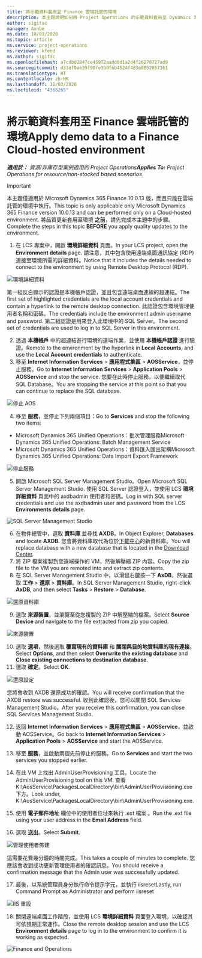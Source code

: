 ```yaml
---
title: 將示範資料套用至 Finance 雲端託管的環境
description: 本主題說明如何將 Project Operations 的示範資料套用至 Dynamics 365 Finance 雲端託管的環境。
author: sigitac
manager: Annbe
ms.date: 10/01/2020
ms.topic: article
ms.service: project-operations
ms.reviewer: kfend
ms.author: sigitac
ms.openlocfilehash: a7cdbd2847ce45972aadd0d1a2d4f26270727ad9
ms.sourcegitcommit: d33ef0ae39f90fe3b0f6b4524f483e8052057361
ms.translationtype: HT
ms.contentlocale: zh-HK
ms.lasthandoff: 11/03/2020
ms.locfileid: "4365265"
---
```

# <a name="apply-demo-data-to-a-finance-cloud-hosted-environment"></a><span data-ttu-id="bfe41-103">將示範資料套用至 Finance 雲端託管的環境</span><span class="sxs-lookup"><span data-stu-id="bfe41-103">Apply demo data to a Finance Cloud-hosted environment</span></span>

<span data-ttu-id="bfe41-104">_**適用於：** 資源/非庫存型案例適用的 Project Operations_</span><span class="sxs-lookup"><span data-stu-id="bfe41-104">_**Applies To:** Project Operations for resource/non-stocked based scenarios_</span></span>

> [!IMPORTANT]
> <span data-ttu-id="bfe41-105">本主題僅適用於 Microsoft Dynamics 365 Finance 10.0.13 版，而且只能在雲端託管的環境中執行。</span><span class="sxs-lookup"><span data-stu-id="bfe41-105">This topic is only applicable only Microsoft Dynamics 365 Finance version 10.0.13 and can be performed only on a Cloud-hosted environment.</span></span> <span data-ttu-id="bfe41-106">將品質更新套用至環境 **之前**，請先完成本主題中的步驟。</span><span class="sxs-lookup"><span data-stu-id="bfe41-106">Complete the steps in this topic **BEFORE** you apply quality updates to the environment.</span></span>

1. <span data-ttu-id="bfe41-107">在 LCS 專案中，開啟 **環境詳細資料** 頁面。</span><span class="sxs-lookup"><span data-stu-id="bfe41-107">In your LCS project, open the **Environment details** page.</span></span> <span data-ttu-id="bfe41-108">請注意，其中包含使用遠端桌面通訊協定 (RDP) 連接至環境所需的詳細資料。</span><span class="sxs-lookup"><span data-stu-id="bfe41-108">Notice that it includes the details needed to connect to the environment by using Remote Desktop Protocol (RDP).</span></span>

![ 環境詳細資料](./media/1EnvironmentDetails.png)

<span data-ttu-id="bfe41-110">第一組反白顯示的認證是本機帳戶認證，並且包含遠端桌面連線的超連結。</span><span class="sxs-lookup"><span data-stu-id="bfe41-110">The first set of highlighted credentials are the local account credentials and contain a hyperlink to the remote desktop connection.</span></span> <span data-ttu-id="bfe41-111">此認證包含環境管理使用者名稱和密碼。</span><span class="sxs-lookup"><span data-stu-id="bfe41-111">The credentials include the environment admin username and password.</span></span> <span data-ttu-id="bfe41-112">第二組認證是用來登入此環境中的 SQL Server。</span><span class="sxs-lookup"><span data-stu-id="bfe41-112">The second set of credentials are used to log in to SQL Server in this environment.</span></span>

2. <span data-ttu-id="bfe41-113">透過 **本機帳戶** 中的超連結進行環境的遠端作業，並使用 **本機帳戶認證** 進行驗證。</span><span class="sxs-lookup"><span data-stu-id="bfe41-113">Remote to the environment by the hyperlink in **Local Accounts**, and use the **Local Account credentials** to authenticate.</span></span>
3. <span data-ttu-id="bfe41-114">移至 **Internet Information Services** > **應用程式集區** > **AOSService**，並停止服務。</span><span class="sxs-lookup"><span data-stu-id="bfe41-114">Go to **Internet Information Services** > **Application Pools** > **AOSService** and stop the service.</span></span> <span data-ttu-id="bfe41-115">您要在此時停止服務，以便繼續取代 SQL Database。</span><span class="sxs-lookup"><span data-stu-id="bfe41-115">You are stopping the service at this point so that you can continue to replace the SQL database.</span></span>

![停止 AOS](./media/2StopAOS.png)

4. <span data-ttu-id="bfe41-117">移至 **服務**，並停止下列兩個項目：</span><span class="sxs-lookup"><span data-stu-id="bfe41-117">Go to **Services** and stop the following two items:</span></span>

- <span data-ttu-id="bfe41-118">Microsoft Dynamics 365 Unified Operations：批次管理服務</span><span class="sxs-lookup"><span data-stu-id="bfe41-118">Microsoft Dynamics 365 Unified Operations: Batch Management Service</span></span>
- <span data-ttu-id="bfe41-119">Microsoft Dynamics 365 Unified Operations：資料匯入匯出架構</span><span class="sxs-lookup"><span data-stu-id="bfe41-119">Microsoft Dynamics 365 Unified Operations: Data Import Export Framework</span></span>

![停止服務](./media/3StopServices.png)

5. <span data-ttu-id="bfe41-121">開啟 Microsoft SQL Server Management Studio。</span><span class="sxs-lookup"><span data-stu-id="bfe41-121">Open Microsoft SQL Server Management Studio.</span></span> <span data-ttu-id="bfe41-122">使用 SQL Server 認證登入，並使用 LCS **環境詳細資料** 頁面中的 axdbadmin 使用者和密碼。</span><span class="sxs-lookup"><span data-stu-id="bfe41-122">Log in with SQL server credentials and use the axdbadmin user and password from the LCS **Environments details** page.</span></span>

![SQL Server Management Studio](./media/4SSMS.png)

6. <span data-ttu-id="bfe41-124">在物件總管中，選取 **資料庫** 並尋找 **AXDB**。</span><span class="sxs-lookup"><span data-stu-id="bfe41-124">In Object Explorer, **Databases** and locate **AXDB**.</span></span> <span data-ttu-id="bfe41-125">您會將資料庫取代為位於[下載中心](https://download.microsoft.com/download/1/a/3/1a314bd2-b082-4a87-abdc-1ba26c92b63d/ProjOpsDemoDataFOGARelease.zip)的新資料庫。</span><span class="sxs-lookup"><span data-stu-id="bfe41-125">You will replace database with a new database that is located in the [Download Center](https://download.microsoft.com/download/1/a/3/1a314bd2-b082-4a87-abdc-1ba26c92b63d/ProjOpsDemoDataFOGARelease.zip).</span></span> 
7. <span data-ttu-id="bfe41-126">將 ZIP 檔案複製到您遠端操作的 VM，然後解壓縮 ZIP 內容。</span><span class="sxs-lookup"><span data-stu-id="bfe41-126">Copy the zip file to the VM you are remoted into and extract zip contents.</span></span>
8. <span data-ttu-id="bfe41-127">在 SQL Server Management Studio 中，以滑鼠右鍵按一下 **AxDB**，然後選取 **工作** > **還原** > **資料庫**。</span><span class="sxs-lookup"><span data-stu-id="bfe41-127">In SQL Server Management Studio, right-click **AxDB**, and then select **Tasks** > **Restore** > **Database**.</span></span>

![還原資料庫](./media/5RestoreDatabase.png)

9. <span data-ttu-id="bfe41-129">選取 **來源裝置**，並瀏覽至從您複製的 ZIP 中解壓縮的檔案。</span><span class="sxs-lookup"><span data-stu-id="bfe41-129">Select **Source Device** and navigate to the file extracted from zip you copied.</span></span>

![來源裝置](./media/6SourceDevice.png)

10. <span data-ttu-id="bfe41-131">選取 **選項**，然後選取 **覆寫現有的資料庫** 和 **關閉與目的地資料庫的現有連接**。</span><span class="sxs-lookup"><span data-stu-id="bfe41-131">Select **Options**, and then select **Overwrite the existing database** and **Close existing connections to destination database**.</span></span> 
11. <span data-ttu-id="bfe41-132">選取 **確定**。</span><span class="sxs-lookup"><span data-stu-id="bfe41-132">Select **OK**.</span></span>

![還原設定](./media/7RestoreSetting.png)

<span data-ttu-id="bfe41-134">您將會收到 AXDB 還原成功的確認。</span><span class="sxs-lookup"><span data-stu-id="bfe41-134">You will receive confirmation that the AXDB restore was successful.</span></span> <span data-ttu-id="bfe41-135">收到此確認後，您可以關閉 SQL Services Management Studio。</span><span class="sxs-lookup"><span data-stu-id="bfe41-135">After you receive this confirmation, you can close SQL Services Management Studio.</span></span>

12. <span data-ttu-id="bfe41-136">返回 **Internet Information Services** > **應用程式集區** > **AOSService**，並啟動 AOSService。</span><span class="sxs-lookup"><span data-stu-id="bfe41-136">Go back to **Internet Information Services** > **Application Pools** > **AOSService** and start the AOSService.</span></span>
13. <span data-ttu-id="bfe41-137">移至 **服務**，並啟動兩個先前停止的服務。</span><span class="sxs-lookup"><span data-stu-id="bfe41-137">Go to **Services** and start the two services you stopped earlier.</span></span>

14. <span data-ttu-id="bfe41-138">在此 VM 上找出 AdminUserProvisioning 工具。</span><span class="sxs-lookup"><span data-stu-id="bfe41-138">Locate the AdminUserProvisioning tool on this VM.</span></span> <span data-ttu-id="bfe41-139">查看 K:\AosService\PackagesLocalDirectory\bin\AdminUserProvisioning.exe 下方。</span><span class="sxs-lookup"><span data-stu-id="bfe41-139">Look under, K:\AosService\PackagesLocalDirectory\bin\AdminUserProvisioning.exe.</span></span>
15. <span data-ttu-id="bfe41-140">使用 **電子郵件地址** 欄位中的使用者位址來執行 .ext 檔案 。</span><span class="sxs-lookup"><span data-stu-id="bfe41-140">Run the .ext file using your user address in the **Email Address** field.</span></span> 
16. <span data-ttu-id="bfe41-141">選取 **送出**。</span><span class="sxs-lookup"><span data-stu-id="bfe41-141">Select **Submit**.</span></span>

![管理使用者佈建](./media/8AdminUserProvisioning.png)

<span data-ttu-id="bfe41-143">這需要花費幾分鐘的時間完成。</span><span class="sxs-lookup"><span data-stu-id="bfe41-143">This takes a couple of minutes to complete.</span></span> <span data-ttu-id="bfe41-144">您應該會收到成功更新管理使用者的確認訊息。</span><span class="sxs-lookup"><span data-stu-id="bfe41-144">You should receive a confirmation message that the Admin user was successfully updated.</span></span>

17. <span data-ttu-id="bfe41-145">最後，以系統管理員身分執行命令提示字元，並執行 iisreset</span><span class="sxs-lookup"><span data-stu-id="bfe41-145">Lastly, run Command Prompt as Administrator and perform iisreset</span></span>

![IIS 重設](./media/9IISReset.png)

18. <span data-ttu-id="bfe41-147">關閉遠端桌面工作階段，並使用 LCS **環境詳細資料** 頁面登入環境，以確認其可依預期正常運作。</span><span class="sxs-lookup"><span data-stu-id="bfe41-147">Close the remote desktop session and use the LCS **Environment details** page to log in to the environment to confirm it is working as expected.</span></span>

![Finance and Operations](./media/10FinanceAndOperations.png)
